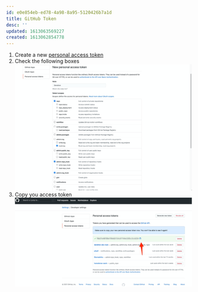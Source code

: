 ```yaml
---
id: e0e854eb-ed78-4a98-8a95-5120426b7a1d
title: GitHub Token
desc: ''
updated: 1613063569227
created: 1613062854778
---
```



1. Create a new [personal access token](https://github.com/settings/tokens/new)
2. Check the following boxes
    ![](/assets/images/2021-02-11-09-11-49.png)
3. Copy you access token
    ![](/assets/images/2021-02-11-09-12-42.png)